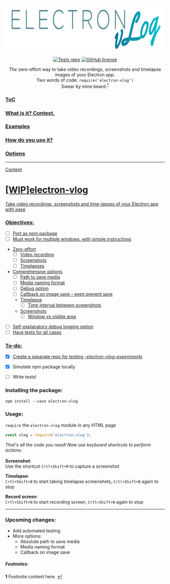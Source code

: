 <p align="center">
 <img alt="Electron vLog" src="assets/vlogLogo.png" height="150"></img>
</p>

<p align="center">
 <a href="https://github.com/CatalanCabbage/electron-vlog-experiments"><img alt="Tests repo" src="https://img.shields.io/badge/tests_repo-electron--vlog--experiments-9b94ff"></a>
 <a href="https://github.com/CatalanCabbage/electron-vlog"><img alt="GitHub license" src="https://img.shields.io/github/license/CatalanCabbage/electron-vlog?color=55b4ce"></a>
</p>

<p align="center">
<i>The</i> zero-effort way to take video recordings, screenshots and timelapse images of your Electron app. <br>
Two words of code: <code>require('electron-vlog')</code> <br>
Swear by mine beard.<sup id="a1"><a href="README.md#footnotes">*</sup>
</p>

### ToC
### What is it? Context.
### Examples
### How do you use it?
### Options


-----
Content
# [WIP]electron-vlog
 Take video recordings, screenshots and time-lapses of your Electron app with ease

### Objectives:
- [ ] Port as npm package
- [ ] Must work for multiple windows, with simple instructions
- Zero-effort
    - [ ] Video recording
    - [ ] Screenshots
    - [ ] Timelapses
- Comprehensive options
    - [ ] Path to save media
    - [ ] Media naming format
    - [ ] Debug option
    - [ ] Callback on image save - even prevent save
    - Timelapse
        - [ ] Time interval between screenshots 
    - Screenshots
        - [ ] Window vs visible area
- [ ] Self-explanatory debug logging option
- [ ] Have tests for all cases

### To-do:
- [x] Create a separate repo for testing *-[electron-vlog-experiments](https://github.com/CatalanCabbage/electron-vlog-experiments)*
- [x] Simulate npm package locally
- [ ] Write tests!


### Installing the package:
```shell script
npm install --save electron-vlog
```

### Usage:
`require` the `electron-vlog` module in any HTML page
````javascript
const vlog = require('electron-vlog');
````  

*That's all the code you need! Now use keyboard shortcuts to perform actions:*  
<br>
**Screenshot**:  
Use the shortcut `Crtl+Shift+M` to capture a screenshot  

**Timelapse**:  
`Crtl+Shift+B` to start taking timelapse screenshots, `Crtl+Shift+B` again to stop

**Record screen**:  
`Crtl+Shift+N` to start recording screen, `Crtl+Shift+N` again to stop

-----

### Upcoming changes:  
* Add automated testing
* More options:
    * Absolute path to save media
    * Media naming format
    * Callback on image save
    
##### Footnotes:  
<b id="f1">1</b> Footnote content here. [↩](#a1)
